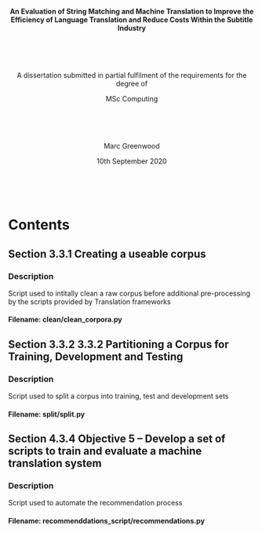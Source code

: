 
<p align="center">
  <b>An Evaluation of String Matching and Machine Translation to Improve the Efficiency of Language Translation and Reduce Costs Within the Subtitle Industry
</b>
</p>

  <br/>
  <br/>
  <br/>
<p align="center">
  A dissertation submitted in partial fulfilment of the requirements for the degree of
</p>
<p align="center">
  MSc Computing<br>
</p>
  <br/>
  <br/>
  <br/>
<p align="center">
  Marc Greenwood <br>
</p>
<p align="center">
  10th September 2020<br>
</p>
  <br/>
  <br/>
  <br/>

# Contents

## Section 3.3.1 Creating a useable corpus

### Description

<p>
Script used to intitally clean a raw corpus before additional pre-processing by the scripts provided by Translation frameworks
</p>

#### Filename: clean/clean_corpora.py

## Section 3.3.2 3.3.2	Partitioning a Corpus for Training, Development and Testing

### Description

<p>
Script used to split a corpus into training, test and development sets
</p>

#### Filename: split/split.py

## Section 4.3.4 Objective 5 – Develop a set of scripts to train and evaluate a machine translation system

### Description

<p>
Script used to automate the recommendation process
</p>

#### Filename: recommenddations_script/recommendations.py
